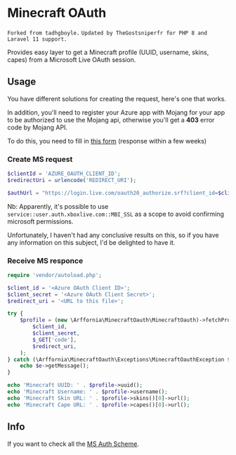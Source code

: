 # Minecraft OAuth
`Forked from tadhgboyle.`
`Updated by TheGostsniperfr for PHP 8 and Laravel 11 support.`



Provides easy layer to get a Minecraft profile (UUID, username, skins, capes) from a Microsoft Live OAuth session.


## Usage

You have different solutions for creating the request, here's one that works.

In addition, you'll need to register your Azure app with Mojang for your app to be authorized to use the Mojang api, otherwise you'll get a **403** error code by Mojang API.

To do this, you need to fill in [this form]("https://aka.ms/mce-reviewappid") (response within a few weeks)

### Create MS request

```php
$clientId = 'AZURE_OAUTH_CLIENT_ID';
$redirectUri = urlencode('REDIRECT_URI');

$authUrl = "https://login.live.com/oauth20_authorize.srf?client_id=$clientId&response_type=code&redirect_uri=$redirectUri&scope=XboxLive.signin%20offline_access&state=NOT_NEEDED";
```

Nb: Apparently, it's possible to use `service::user.auth.xboxlive.com::MBI_SSL` as a scope to avoid confirming microsoft permissions.

Unfortunately, I haven't had any conclusive results on this, so if you have any information on this subject, I'd be delighted to have it.

### Receive MS responce

```php
require 'vendor/autoload.php';

$client_id = '<Azure OAuth Client ID>';
$client_secret = '<Azure OAuth Client Secret>';
$redirect_uri = '<URL to this file>';

try {
    $profile = (new \Arffornia\MinecraftOauth\MinecraftOauth)->fetchProfile(
        $client_id,
        $client_secret,
        $_GET['code'],
        $redirect_uri,
    );
} catch (\Arffornia\MinecraftOauth\Exceptions\MinecraftOauthException $e) {
    echo $e->getMessage();
}

echo 'Minecraft UUID: ' . $profile->uuid();
echo 'Minecraft Username: ' . $profile->username();
echo 'Minecraft Skin URL: ' . $profile->skins()[0]->url();
echo 'Minecraft Cape URL: ' . $profile->capes()[0]->url();
```


## Info

If you want to check all the [MS Auth Scheme]("https://wiki.vg/Microsoft_Authentication_Scheme").